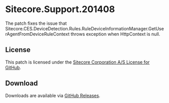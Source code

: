 # Sitecore.Support.201408
The patch fixes the issue that Sitecore.CES.DeviceDetection.Rules.RuleDeviceInformationManager.GetUserAgentFromDeviceRuleContext throws exception when HttpContext is null.

## License  
This patch is licensed under the [Sitecore Corporation A/S License for GitHub](https://github.com/sitecoresupport/Sitecore.Support.201408/blob/master/LICENSE).  

## Download  
Downloads are available via [GitHub Releases](https://github.com/sitecoresupport/Sitecore.Support.201408/releases).  
